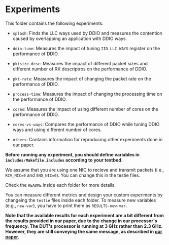 # Experiments

This folder contains the following experiments:

- `splash`: Finds the LLC ways used by DDIO and measures the contention caused by overlapping an application with DDIO ways.
- `ddio-tune`: Measures the impact of tuning `IIO LLC WAYS` register on the performance of DDIO.

- `pktsize-desc`: Measures the impact of different packet sizes and different number of RX descriptros on the performance of DDIO.

- `pkt-rate`: Measures the impact of changing the packet rate on the performance of DDIO.

- `process-time`: Measures the impact of changing the processing time on the performance of DDIO.

- `cores`: Measures the impact of using different number of cores on the performance of DDIO.

- `cores-vs-ways`: Compares the performance of DDIO while tuning DDIO ways and using different number of cores.

- `others`: Contains information for reproducing other experiments done in our paper.

**Before running any experiment, you should define variables in `includes/Makefile.includes` according to your testbed.**

We assume that you are using one NIC to recieve and transmit packets (i.e., `RCV_NIC=0` and `SND_NIC=0`). You can change this in the testie files.

Check the `README` inside each folder for more details.

You can measure different metrics and design your custom experiments by changeing the `testie` files inside each folder. To measure new variables (e.g., `new-var`), you have to print them as `RESULTS-new-var`.

**Note that the available results for each experiment are a bit different from the results provided in our paper, due to the change in our processor's frequency. The DUT's processor is running at 3 GHz rather than 2.3 GHz. However, they are still conveying the same message, as described in [our paper][ddio-atc-paper].**

[ddio-atc-paper]: https://people.kth.se/~farshin/documents/ddio-atc20.pdf
